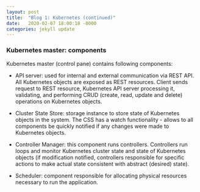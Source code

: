 ```yaml
---
layout: post
title:  "Blog 1: Kubernetes (continued)"
date:   2020-02-07 18:00:18 -0000
categories: jekyll update
---
```


<h3>Kubernetes master: components</h3>

Kubernetes master (control pane) contains following components:

- API server: used for internal and external communication via REST API. All Kubernetes objects are exposed as REST resources. Client sends request to REST resource, Kubernetes API server processing it, validating, and performing CRUD (create, read, update and delete) operations on Kubernetes objects.

- Cluster State Store: storage instance to store state of Kubernetes objects in the system. The CSS has a watch functionality - allows to all components be quickly notified if any changes were made to Kubernetes objects.

- Controller Manager: this component runs controllers. Controllers run loops and monitor Kubernetes cluster state and state of Kubernetes objects (if modification notified, controllers responsible for specific actions to make actual state consistent with abstract (desired) state).

- Scheduler: component responsible for allocating physical resources necessary to run the application.







[jekyll-docs]: https://jekyllrb.com/docs/home
[jekyll-gh]:   https://github.com/jekyll/jekyll
[jekyll-talk]: https://talk.jekyllrb.com/
